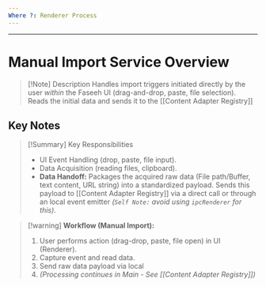 ```yaml
---
Where ?: Renderer Process
---
```

---
# Manual Import Service Overview

> [!Note] Description
> Handles import triggers initiated directly by the user *within* the Faseeh UI (drag-and-drop, paste, file selection). Reads the initial data and sends it to the [[Content Adapter Registry]]

## Key Notes

> [!Summary] Key Responsibilities 
> - UI Event Handling (drop, paste, file input).
> -   Data Acquisition (reading files, clipboard).
> -   **Data Handoff:** Packages the acquired raw data (File path/Buffer, text content, URL string) into a standardized payload. Sends this payload to [[Content Adapter Registry]] via a direct call or through an local event emitter *(`Self Note:` avoid using `ipcRenderer` for this)*.

> [!warning] **Workflow (Manual Import):**
> 1.  User performs action (drag-drop, paste, file open) in UI (Renderer).
> 2. Capture event and read data.
> 3. Send raw data payload via local 
> 4. *(Processing continues in Main - See [[Content Adapter Registry]])*